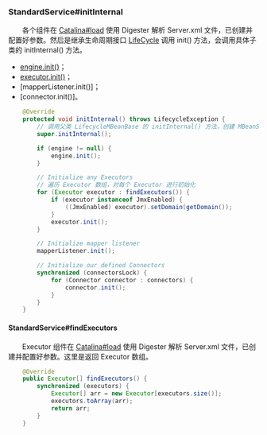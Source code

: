 ### StandardService#initInternal
　　各个组件在 [Catalina#load](https://github.com/martin-1992/Tomcat-Notes/blob/master/Tomcat%20%E7%9A%84%E5%90%AF%E5%8A%A8%E8%BF%87%E7%A8%8B/Catalina%23load.md) 使用 Digester 解析 Server.xml 文件，已创建并配置好参数。然后是继承生命周期接口 [LifeCycle](https://github.com/martin-1992/Tomcat-Notes/tree/master/LifeCycle) 调用 init() 方法，会调用具体子类的 initInternal() 方法。

- [engine.init()]()；
- [executor.init()]()；
- [mapperListener.init()]；
- [connector.init()]。

```java
    @Override
    protected void initInternal() throws LifecycleException {
        // 调用父类 LifecycleMBeanBase 的 initInternal() 方法，创建 MBeanServer
        super.initInternal();

        if (engine != null) {
            engine.init();
        }

        // Initialize any Executors
        // 遍历 Executor 数组，对每个 Executor 进行初始化
        for (Executor executor : findExecutors()) {
            if (executor instanceof JmxEnabled) {
                ((JmxEnabled) executor).setDomain(getDomain());
            }
            executor.init();
        }

        // Initialize mapper listener
        mapperListener.init();

        // Initialize our defined Connectors
        synchronized (connectorsLock) {
            for (Connector connector : connectors) {
                connector.init();
            }
        }
    }
```

#### StandardService#findExecutors
　　Executor 组件在 [Catalina#load](https://github.com/martin-1992/Tomcat-Notes/blob/master/Tomcat%20%E7%9A%84%E5%90%AF%E5%8A%A8%E8%BF%87%E7%A8%8B/Catalina%23load.md) 使用 Digester 解析 Server.xml 文件，已创建并配置好参数。这里是返回 Executor 数组。

```java
    @Override
    public Executor[] findExecutors() {
        synchronized (executors) {
            Executor[] arr = new Executor[executors.size()];
            executors.toArray(arr);
            return arr;
        }
    }
```
